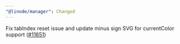 ```yaml
---
"@linode/manager": Changed
---
```


Fix tabIndex reset issue and update minus sign SVG for currentColor support ([#11651](https://github.com/linode/manager/pull/11651))
